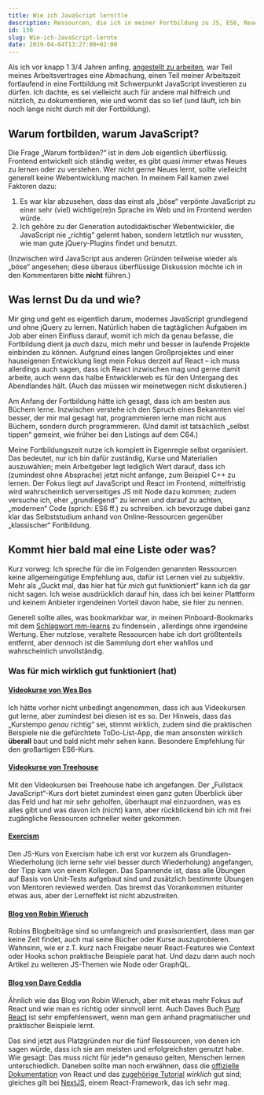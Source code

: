 ```yaml
---
title: Wie ich JavaScript lern(t)e
description: Ressourcen, die ich in meiner Fortbildung zu JS, ES6, React etc. benutzt habe
id: 130
slug: Wie-ich-JavaScript-lernte
date: 2019-04-04T13:27:00+02:00
---
```


Als ich vor knapp 1 3/4 Jahren anfing, [angestellt zu arbeiten](/archiv/115/Neues-aus-dem-Homeoffice.html), war Teil meines Arbeitsvertrages eine Abmachung, einen Teil meiner Arbeitszeit fortlaufend in eine Fortbildung mit Schwerpunkt JavaScript investieren zu dürfen. Ich dachte, es sei vielleicht auch für andere mal hilfreich und nützlich, zu dokumentieren, wie und womit das so lief (und läuft, ich bin noch lange nicht durch mit der Fortbildung).

## Warum fortbilden, warum JavaScript?

Die Frage „Warum fortbilden?“ ist in dem Job eigentlich überflüssig. Frontend entwickelt sich ständig weiter, es gibt quasi _immer_ etwas Neues zu lernen oder zu verstehen. Wer nicht gerne Neues lernt, sollte vielleicht generell keine Webentwicklung machen. In meinem Fall kamen zwei Faktoren dazu:

1.  Es war klar abzusehen, dass das einst als „böse“ verpönte JavaScript zu einer sehr (viel) wichtige(re)n Sprache im Web und im Frontend werden würde.
2.  Ich gehöre zu der Generation autodidaktischer Webentwickler, die JavaScript nie „richtig“ gelernt haben, sondern letztlich nur wussten, wie man gute jQuery-Plugins findet und benutzt.

(Inzwischen wird JavaScript aus anderen Gründen teilweise wieder als „böse“ angesehen; diese überaus überflüssige Diskussion möchte ich in den Kommentaren bitte **nicht** führen.)

## Was lernst Du da und wie?

Mir ging und geht es eigentlich darum, modernes JavaScript grundlegend und ohne jQuery zu lernen. Natürlich haben die tagtäglichen Aufgaben im Job aber einen Einfluss darauf, womit ich mich da genau befasse, die Fortbildung dient ja _auch_ dazu, mich mehr und besser in laufende Projekte einbinden zu können. Aufgrund eines langen Großprojektes und einer hauseigenen Entwicklung liegt mein Fokus derzeit auf React – ich muss allerdings auch sagen, dass ich React inzwischen mag und gerne damit arbeite, auch wenn das halbe Entwicklerweb es für den Untergang des Abendlandes hält. (Auch das müssen wir meinetwegen nicht diskutieren.)

Am Anfang der Fortbildung hätte ich gesagt, dass ich am besten aus Büchern lerne. Inzwischen verstehe ich den Spruch eines Bekannten viel besser, der mir mal gesagt hat, programmieren lerne man nicht aus Büchern, sondern durch programmieren. (Und damit ist tatsächlich „selbst tippen“ gemeint, wie früher bei den Listings auf dem C64.)

Meine Fortbildungszeit nutze ich komplett in Eigenregie selbst organisiert. Das bedeutet, nur ich bin dafür zuständig, Kurse und Materialien auszuwählen; mein Arbeitgeber legt lediglich Wert darauf, dass ich (zumindest ohne Absprache) jetzt nicht anfange, zum Beispiel C++ zu lernen. Der Fokus liegt auf JavaScript und React im Frontend, mittelfristig wird wahrscheinlich serverseitiges JS mit Node dazu kommen; zudem versuche ich, eher „grundlegend“ zu lernen und darauf zu achten, „modernen“ Code (sprich: ES6 ff.) zu schreiben. ich bevorzuge dabei ganz klar das Selbststudium anhand von Online-Ressourcen gegenüber „klassischer“ Fortbildung.

## Kommt hier bald mal eine Liste oder was?

Kurz vorweg: Ich spreche für die im Folgenden genannten Ressourcen keine allgemeingütige Empfehlung aus, dafür ist Lernen viel zu subjektiv. Mehr als „Guckt mal, das hier hat für _mich_ gut funktioniert“ kann ich da gar nicht sagen. Ich weise ausdrücklich darauf hin, dass ich bei keiner Plattform und keinem Anbieter irgendeinen Vorteil davon habe, sie hier zu nennen.

Generell sollte alles, was bookmarkbar war, in meinen Pinboard-Bookmarks mit dem [Schlagwort mm-learns](https://pinboard.in/u:yellowled/t:mm-learns/) zu findensein , allerdings ohne irgendeine Wertung. Eher nutzlose, veraltete Ressourcen habe ich dort größtenteils entfernt, aber dennoch ist die Sammlung dort eher wahllos und wahrscheinlich unvollständig.

### Was für mich wirklich gut funktioniert (hat)

#### [Videokurse von Wes Bos](https://wesbos.com/courses/)

Ich hätte vorher nicht unbedingt angenommen, dass ich aus Videokursen gut lerne, aber zumindest bei diesen ist es so. Der Hinweis, dass das „Kurstempo _genau_ richtig“ sei, stimmt wirklich, zudem sind die praktischen Beispiele nie die gefürchtete ToDo-List-App, die man ansonsten wirklich **überall** baut und bald nicht mehr sehen kann. Besondere Empfehlung für den großartigen ES6-Kurs.

#### [Videokurse von Treehouse](https://teamtreehouse.com)

Mit den Videokursen bei Treehouse habe ich angefangen. Der „Fullstack JavaScript“-Kurs dort bietet zumindest einen ganz guten Überblick über das Feld und hat mir sehr geholfen, überhaupt mal einzuordnen, was es alles gibt und was davon ich (nicht) kann, aber rückblickend bin ich mit frei zugängliche Ressourcen schneller weiter gekommen.

#### [Exercism](https://exercism.io)

Den JS-Kurs von Exercism habe ich erst vor kurzem als Grundlagen-Wiederholung (ich lerne sehr viel besser durch Wiederholung) angefangen, der Tipp kam von einem Kollegen. Das Spannende ist, dass alle Übungen auf Basis von Unit-Tests aufgebaut sind und zusätzlich bestimmte Übungen von Mentoren reviewed werden. Das bremst das Vorankommen mitunter etwas aus, aber der Lerneffekt ist nicht abzustreiten.

#### [Blog von Robin Wieruch](https://www.robinwieruch.de)

Robins Blogbeiträge sind so umfangreich und praxisorientiert, dass man gar keine Zeit findet, auch mal seine Bücher oder Kurse auszuprobieren. Wahnsinn, wie er z.T. kurz nach Freigabe neuer React-Features wie Context oder Hooks schon praktische Beispiele parat hat. Und dazu dann auch noch Artikel zu weiteren JS-Themen wie Node oder GraphQL.

#### [Blog von Dave Ceddia](https://daveceddia.com)

Ähnlich wie das Blog von Robin Wieruch, aber mit etwas mehr Fokus auf React und wie man es richtig oder sinnvoll lernt. Auch Daves Buch [Pure React](https://daveceddia.com/pure-react/?_r=about) ist sehr empfehlenswert, wenn man gern anhand pragmatischer und praktischer Beispiele lernt.

Das sind jetzt aus Platzgründen nur die fünf Ressourcen, von denen ich sagen würde, dass ich sie am meisten und erfolgreichsten genutzt habe. Wie gesagt: Das muss nicht für jede\*n genauso gelten, Menschen lernen unterschiedlich. Daneben sollte man noch erwähnen, dass die [offizielle Dokumentation](https://reactjs.org/docs/getting-started.html) von React und das [zugehörige Tutorial](https://reactjs.org/tutorial/tutorial.html) _wirklich_ gut sind; gleiches gilt bei [NextJS](https://nextjs.org/learn/basics/getting-started), einem React-Framework, das ich sehr mag.
